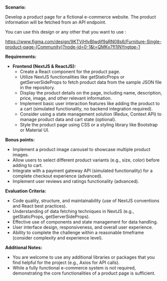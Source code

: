**Scenario:**

Develop a product page for a fictional e-commerce website. The product information will be fetched from an API endpoint.

You can use this design or any other that you want to use : 

https://www.figma.com/design/9KTVjHlvBlwdjf9aRN08s6/Furniture-Single-product-page-(Community)?node-id=0-1&t=QMKv7fI1lNYngtqe-1

**Requirements:**

- **Frontend (NextJS & ReactJS):**
  - Create a React component for the product page.
  - Utilize NextJS functionalities like getStaticProps or getServerSideProps to fetch product data from the sample JSON file in the repository.
  - Display the product details on the page, including name, description, price, image, and other relevant information.
  - Implement basic user interaction features like adding the product to a cart (simulated functionality, no backend integration required).
  - Consider using a state management solution (Redux, Context API) to manage product data and cart state (optional).
  - Style the product page using CSS or a styling library like Bootstrap or Material UI.

**Bonus points:**

- Implement a product image carousel to showcase multiple product images.
- Allow users to select different product variants (e.g., size, color) before adding to cart.
- Integrate with a payment gateway API (simulated functionality) for a complete checkout experience (advanced).
- Implement user reviews and ratings functionality (advanced).

**Evaluation Criteria:**

- Code quality, structure, and maintainability (use of NextJS conventions and React best practices).
- Understanding of data fetching techniques in NextJS (e.g., getStaticProps, getServerSideProps).
- Effective use of components and state management for data handling.
- User interface design, responsiveness, and overall user experience.
- Ability to complete the challenge within a reasonable timeframe (consider complexity and experience level).

**Additional Notes:**

- You are welcome to use any additional libraries or packages that you find helpful for the project (e.g., Axios for API calls).
- While a fully functional e-commerce system is not required, demonstrating the core functionalities of a product page is sufficient.
